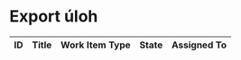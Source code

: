 # Export úloh

| **ID** |  **Title**  | **Work Item Type** |    **State**    | **Assigned To** |
|--------|----------------------|-----------|-----------------|-----------------|

